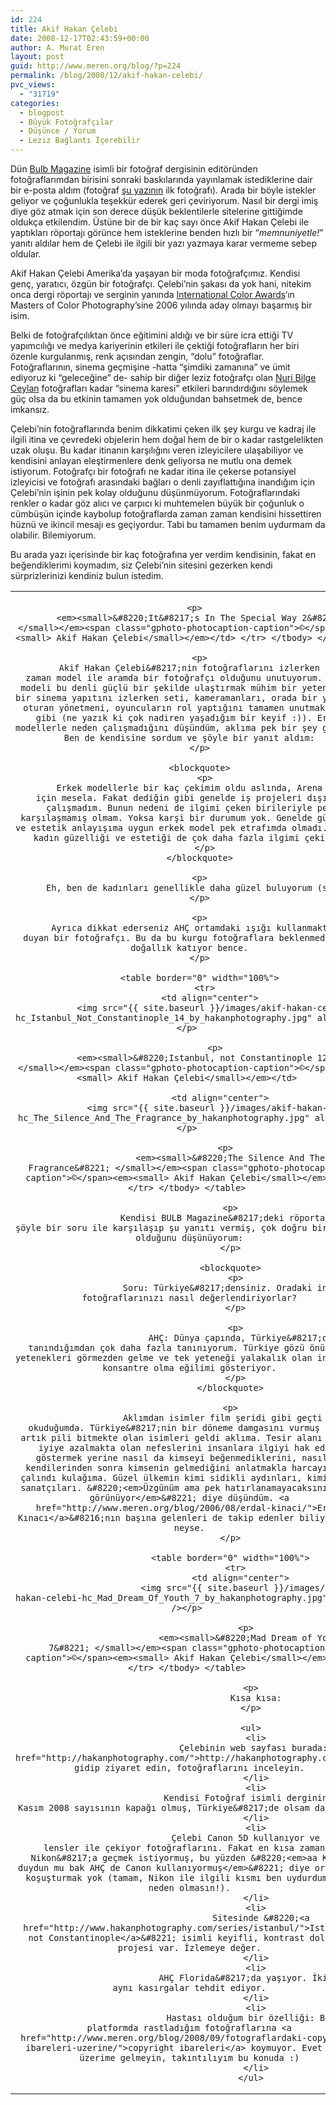 ```yaml
---
id: 224
title: Akif Hakan Çelebi
date: 2008-12-17T02:43:59+00:00
author: A. Murat Eren
layout: post
guid: http://www.meren.org/blog/?p=224
permalink: /blog/2008/12/akif-hakan-celebi/
pvc_views:
  - "31719"
categories:
  - blogpost
  - Büyük Fotoğrafçılar
  - Düşünce / Yorum
  - Leziz Bağlantı İçerebilir
---
```

Dün [Bulb Magazine](http://www.bulb-magazine.com/) isimli bir fotoğraf dergisinin editöründen fotoğraflarımdan birisini sonraki baskılarında yayınlamak istediklerine dair bir e-posta aldım (fotoğraf [şu yazının](http://www.meren.org/blog/2008/12/bu-gun-new-orleansa-kar-yagdi/) ilk fotoğrafı). Arada bir böyle istekler geliyor ve çoğunlukla teşekkür ederek geri çeviriyorum. Nasıl bir dergi imiş diye göz atmak için son derece düşük beklentilerle sitelerine gittiğimde oldukça etkilendim. Üstüne bir de bir kaç sayı önce Akif Hakan Çelebi ile yaptıkları röportajı görünce hem isteklerine benden hızlı bir &#8220;_memnuniyetle!_&#8221; yanıtı aldılar hem de Çelebi ile ilgili bir yazı yazmaya karar vermeme sebep oldular.

Akif Hakan Çelebi Amerika&#8217;da yaşayan bir moda fotoğrafçımız. Kendisi genç, yaratıcı, özgün bir fotoğrafçı. Çelebi&#8217;nin şakası da yok hani, nitekim onca dergi röportajı ve serginin yanında [International Color Awards](http://www.thecolorawards.com/)&#8216;ın Masters of Color Photography&#8217;sine 2006 yılında aday olmayı başarmış bir isim.

Belki de fotoğrafçılıktan önce eğitimini aldığı ve bir süre icra ettiği TV yapımcılığı ve medya kariyerinin etkileri ile çektiği fotoğrafların her biri özenle kurgulanmış, renk açısından zengin, &#8220;dolu&#8221; fotoğraflar. Fotoğraflarının, sinema geçmişine -hatta &#8220;şimdiki zamanına&#8221; ve ümit ediyoruz ki &#8220;geleceğine&#8221; de- sahip bir diğer leziz fotoğrafçı olan [Nuri Bilge Ceylan](http://www.meren.org/blog/2008/05/nuri-bilge-ceylan-sinematografi-fotograf/) fotoğrafları kadar &#8220;sinema karesi&#8221; etkileri barındırdığını söylemek güç olsa da bu etkinin tamamen yok olduğundan bahsetmek de, bence imkansız.

Çelebi&#8217;nin fotoğraflarında benim dikkatimi çeken ilk şey kurgu ve kadraj ile ilgili itina ve çevredeki objelerin hem doğal hem de bir o kadar rastgelelikten uzak oluşu. Bu kadar itinanın karşılığını veren izleyicilere ulaşabiliyor ve kendisini anlayan eleştirmenlere denk geliyorsa ne mutlu ona demek istiyorum. Fotoğrafçı bir fotoğrafı ne kadar itina ile çekerse potansiyel izleyicisi ve fotoğrafı arasındaki bağları o denli zayıflattığına inandığım için Çelebi&#8217;nin işinin pek kolay olduğunu düşünmüyorum. Fotoğraflarındaki renkler o kadar göz alıcı ve çarpıcı ki muhtemelen büyük bir çoğunluk o cümbüşün içinde kaybolup fotoğraflarda zaman zaman kendisini hissettiren hüznü ve ikincil mesajı es geçiyordur. Tabi bu tamamen benim uydurmam da olabilir. Bilemiyorum.

Bu arada yazı içerisinde bir kaç fotoğrafına yer verdim kendisinin, fakat en beğendiklerimi koymadım, siz Çelebi&#8217;nin sitesini gezerken kendi sürprizlerinizi kendiniz bulun istedim.

<table border="0" width="100%">
  <tr>
    <td align="center">
      <img src="{{ site.baseurl }}/images/akif-hakan-celebi-hc_It__s_In_The_Special_Way____2_by_hakanphotography.jpg" alt="" /></p> 
      
      <p>
        <em><small>&#8220;It&#8217;s In The Special Way 2&#8221; </small></em><span class="gphoto-photocaption-caption">©</span><em><small> Akif Hakan Çelebi</small></em></td> </tr> </tbody> </table> 
        
        <p>
          Akif Hakan Çelebi&#8217;nin fotoğraflarını izlerken zaman zaman model ile aramda bir fotoğrafçı olduğunu unutuyorum. Bence modeli bu denli güçlü bir şekilde ulaştırmak mühim bir yetenek. Bu bir sinema yapıtını izlerken seti, kameramanları, orada bir yerlerde oturan yönetmeni, oyuncuların rol yaptığını tamamen unutmak filan gibi (ne yazık ki çok nadiren yaşadığım bir keyif :)). Erkek modellerle neden çalışmadığını düşündüm, aklıma pek bir şey gelmedi. Ben de kendisine sordum ve şöyle bir yanıt aldım:
        </p>
        
        <blockquote>
          <p>
            Erkek modellerle bir kaç çekimim oldu aslında, Arena dergisi için mesela. Fakat dediğin gibi genelde iş projeleri dışında çalışmadım. Bunun nedeni de ilgimi çeken birileriyle pek karşılaşmamış olmam. Yoksa karşi bir durumum yok. Genelde güzellik ve estetik anlayışıma uygun erkek model pek etrafımda olmadı. Ayrıca kadın güzelliği ve estetiği de çok daha fazla ilgimi çekiyor.
          </p>
        </blockquote>
        
        <p>
          Eh, ben de kadınları genellikle daha güzel buluyorum (smiley).
        </p>
        
        <p>
          Ayrıca dikkat ederseniz AHÇ ortamdaki ışığı kullanmaktan haz duyan bir fotoğrafçı. Bu da bu kurgu fotoğraflara beklenmedik bir doğallık katıyor bence.
        </p>
        
        <table border="0" width="100%">
          <tr>
            <td align="center">
              <img src="{{ site.baseurl }}/images/akif-hakan-celebi-hc_Istanbul_Not_Constantinople_14_by_hakanphotography.jpg" alt="" /></p> 
              
              <p>
                <em><small>&#8220;Istanbul, not Constantinople 12&#8221; </small></em><span class="gphoto-photocaption-caption">©</span><em><small> Akif Hakan Çelebi</small></em></td> 
                
                <td align="center">
                  <img src="{{ site.baseurl }}/images/akif-hakan-celebi-hc_The_Silence_And_The_Fragrance_by_hakanphotography.jpg" alt="" /></p> 
                  
                  <p>
                    <em><small>&#8220;The Silence And The Fragrance&#8221; </small></em><span class="gphoto-photocaption-caption">©</span><em><small> Akif Hakan Çelebi</small></em></td> </tr> </tbody> </table> 
                    
                    <p>
                      Kendisi BULB Magazine&#8217;deki röportajında şöyle bir soru ile karşılaşıp şu yanıtı vermiş, çok doğru bir tespit olduğunu düşünüyorum:
                    </p>
                    
                    <blockquote>
                      <p>
                        Soru: Türkiye&#8217;densiniz. Oradaki insanlar fotoğraflarınızı nasıl değerlendiriyorlar?
                      </p>
                      
                      <p>
                        AHÇ: Dünya çapında, Türkiye&#8217;de tanındığımdan çok daha fazla tanınıyorum. Türkiye gözü önündeki yetenekleri görmezden gelme ve tek yeteneği yalakalık olan insanlara konsantre olma eğilimi gösteriyor.
                      </p>
                    </blockquote>
                    
                    <p>
                      Aklımdan isimler film şeridi gibi geçti bunu okuduğumda. Türkiye&#8217;nin bir döneme damgasını vurmuş fakat artık pili bitmekte olan isimleri geldi aklıma. Tesir alanı iyiden iyiye azalmakta olan nefeslerini insanlara ilgiyi hak edeni göstermek yerine nasıl da kimseyi beğenmediklerini, nasıl da kendilerinden sonra kimsenin gelmediğini anlatmakla harcayışları çalındı kulağıma. Güzel ülkemin kimi sidikli aydınları, kimi kabız sanatçıları. &#8220;<em>Üzgünüm ama pek hatırlanamayacaksınız gibi görünüyor</em>&#8221; diye düşündüm. <a href="http://www.meren.org/blog/2006/08/erdal-kinaci/">Erdal Kınacı</a>&#8216;nın başına gelenleri de takip edenler biliyor. Her neyse.
                    </p>
                    
                    <table border="0" width="100%">
                      <tr>
                        <td align="center">
                          <img src="{{ site.baseurl }}/images/akif-hakan-celebi-hc_Mad_Dream_Of_Youth_7_by_hakanphotography.jpg" alt="" /></p> 
                          
                          <p>
                            <em><small>&#8220;Mad Dream of Youth 7&#8221; </small></em><span class="gphoto-photocaption-caption">©</span><em><small> Akif Hakan Çelebi</small></em></td> </tr> </tbody> </table> 
                            
                            <p>
                              Kısa kısa:
                            </p>
                            
                            <ul>
                              <li>
                                Çelebinin web sayfası burada: <a href="http://hakanphotography.com/">http://hakanphotography.com/</a> gidip ziyaret edin, fotoğraflarını inceleyin.
                              </li>
                              <li>
                                Kendisi Fotoğraf isimli derginin Ekim-Kasım 2008 sayısının kapağı olmuş, Türkiye&#8217;de olsam da alsam.
                              </li>
                              <li>
                                Çelebi Canon 5D kullanıyor ve Canon lensler ile çekiyor fotoğraflarını. Fakat en kısa zamanda Nikon&#8217;a geçmek istiyormuş, bu yüzden &#8220;<em>aa Kamil duydun mu bak AHÇ de Canon kullanıyormuş</em>&#8221; diye ortalarda koşuşturmak yok (tamam, Nikon ile ilgili kısmı ben uydurdum, ama neden olmasın!).
                              </li>
                              <li>
                                Sitesinde &#8220;<a href="http://www.hakanphotography.com/series/istanbul/">Istanbul, not Constantinople</a>&#8221; isimli keyifli, kontrast dolu bir projesi var. İzlemeye değer.
                              </li>
                              <li>
                                AHÇ Florida&#8217;da yaşıyor. İkimizi de aynı kasırgalar tehdit ediyor.
                              </li>
                              <li>
                                Hastası olduğum bir özelliği: Bir çok platformda rastladığım fotoğraflarına <a href="http://www.meren.org/blog/2008/09/fotograflardaki-copyright-ibareleri-uzerine/">copyright ibareleri</a> koymuyor. Evet işte, üzerime gelmeyin, takıntılıyım bu konuda :)
                              </li>
                            </ul>
